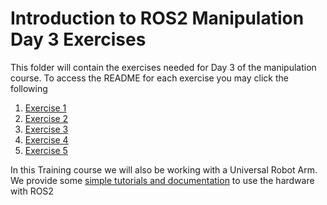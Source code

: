 # Introduction to ROS2 Manipulation Day 3 Exercises

This folder will contain the exercises needed for Day 3 of the manipulation course. To access the README for each exercise you may click the following

1. [Exercise 1](exercise_1/README.md)
1. [Exercise 2](exercise_2/README.md)
1. [Exercise 3](exercise_3/README.md)
1. [Exercise 4](exercise_4/README.md)
1. [Exercise 5](exercise_5/README.md)


In this Training course we will also be working with a Universal Robot Arm. We provide some [simple tutorials and documentation](docs/ur.md) to use the hardware with ROS2
